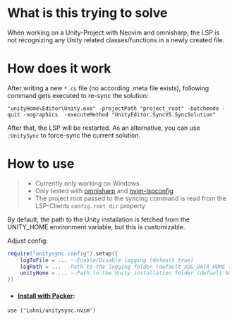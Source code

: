 # What is this trying to solve
When working on a Unity-Project with Neovim and omnisharp, the LSP is not recognizing any Unity related classes/functions in a newly created file.
# How does it work
After writing a new `*.cs` file (no according .meta file exists), following command gets executed to re-sync the solution:
```batch
"unityHome\Editor\Unity.exe" -projectPath "project_root" -batchmode -quit -nographics  -executeMethod "UnityEditor.SyncVS.SyncSolution"
```
After that, the LSP will be restarted.
As an alternative, you can use `:UnitySync` to force-sync the current solution.
# How to use
> - Currently only working on Windows
> - Only tested with [omnisharp](https://github.com/OmniSharp/omnisharp-roslyn) and [nvim-lspconfig](https://github.com/neovim/nvim-lspconfig)
> - The project root passed to the syncing command is read from the LSP-Clients `config.root_dir` property

By default, the path to the Unity installation is fetched from the UNITY_HOME environment variable, but this is customizable.

Adjust config:
```lua
require("unitysync.config").setup({
    logToFile = ... --Enable/Disable logging (default true)
    logPath = ... --Path to the logging folder (default XDG_DATA_HOME (if set), otherwise vim.fn.stdpath("data"))
    unityHome = ... --Path to the Unity installation folder (default %UNITY_HOME%)
})
```

- #### [Install with Packer](https://github.com/wbthomason/packer.nvim):
```vim
use ('Lohni/unitysync.nvim')
```
